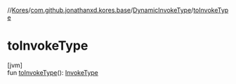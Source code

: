 //[Kores](../../../index.md)/[com.github.jonathanxd.kores.base](../index.md)/[DynamicInvokeType](index.md)/[toInvokeType](to-invoke-type.md)

# toInvokeType

[jvm]\
fun [toInvokeType](to-invoke-type.md)(): [InvokeType](../-invoke-type/index.md)

